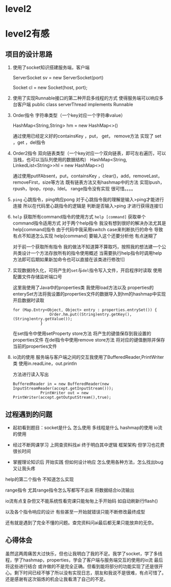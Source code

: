 # level2
# level2有感

## 项目的设计思路

1.  使用了socket知识搭建服务端，客户端

    &#x20;             ServerSocket sv \= new ServerSocket(port)

    &#x20;             Socket cl \= new Socket(host, port);

2.  使用了实现Runnable接口的第二种开启多线程的方式  使得服务端可以响应多台客户端                                                       public class serverThread implements Runnable

3.  Order指令 字符串类型（一个key对应一个字符串value）

    &#x20;            HashMap\<String,String> hm \= new HashMap<>()

    通过使用已经定义好的containsKey ，put， get， remove方法  实现了 set ，get ，del指令

4.  Order2指令 双向链表类型（一个key对应一个双向链表，即可左右遍历，可以当栈，也可以当队列使用的数据结构）      HashMap\<String, LinkedList\<String>>hl \= new HashMap<>()

    通过使用putIfAbsent，put，containsKey ，clear()，add，removeLast，removeFirst，size等方法  既有链表方法又有hashmap中的方法  实现lpush，rpush，lpop，rpop，ldel。     range指令没有实现  很可惜。。。。

5.  `ping` 心跳指令，ping响应pong     对于心跳指令我的理解是输入>ping才能进行连接  所以在代码里心跳指令的逻辑是  判断是否输入>ping  才进行获得连接![]

6.  `help` 获取所有command指令的使用方式  `help [command]` 获取单个command指令适用方式                                       对于两个help指令 我没有想到很好的解决办法尤其是help\[command]指令  由于代码中我采用switch case来判断执行的命令 导致有点不知道怎么实现 help\[command] 要输入这个还要分析他  有点迷糊了

    &#x20;         对于前一个获取所有指令 我的做法不知道算不算取巧，按照我的想法建一个公共类设计一个方法存放所有的指令使用概述           当需要执行help指令时调用help方法即可后期如果新加命令也可以直接在该类进行修改![]

7.  实现数据持久化，可将产生的`set`与`del`指令写入文件，开启程序时读取   使用配置文件存储监听端口号

    这里我使用了Java中的properties类    我使用load方法以及  properties的enterySet方法将我设置的properties文件的数据导入到hm的hashmap中实现开启数据时读取    &#x20;

        for (Map.Entry<Object, Object> entry : properties.entrySet()) {
                        Order.hm.put((String)entry.getKey(),(String)entry.getValue());
                    }

    &#x20;在set指令中使用setProperty store方法  将产生的键值保存到我设置的properties文件               在del指令中使用remove store方法 将对应的键值删除并保存当前的properties文件

8.  io流的使用   服务端与客户端之间的交互我使用了BufferedReader,PrintWriter类   使用in.readLine，out.println

    方法进行读入写出&#x20;

        BufferedReader in = new BufferedReader(new InputStreamReader(accept.getInputStream()));
                    PrintWriter out = new PrintWriter(accept.getOutputStream(),true);

## 过程遇到的问题

*   起初看到题目：socket是什么 怎么使用    多线程是什么  hashmap的使用   io流的使用 &#x20;

*   经过不断网课学习  上网查资料找ai  终于明白其中逻辑  框架架构  但学习也花费很长时间

*   掌握理论知识后  开始实践   但如何设计响应 怎么使用各种方法，怎么找出bug又让我头疼

help的第二个指令 不知道怎么实现  &#x20;

range指令  尤其range指令怎么写都写不出来       将数据结合io流输出

io流有点复杂但又不能系统性看完课只能匆匆上手开始码   如自动刷新行flash()

以及各个指令响应的设计 有些甚至一开始就错误只能不断修改最终成型 &#x20;

还有就是遇到了完全不懂的问题。查完资料问ai最后都无果只能放弃的无奈。


## 心得体会

虽然这两周痛苦大过快乐，但也让我明白了我的不足。我学了socket，学了多线程，学了hashmap，properties，学会了客户端与服务端交互的使用的io流    最后将这些进行结合  或许做的不是完全正确。但看到能将部分的功能实现了还是很开心。剩下时间已经不够了所以没有实现日志，朋友和我说不是很难，有点可惜了。还是感谢有这次锻炼的机会让我看清了自己的不足。
